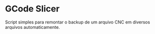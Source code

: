 # GCode Slicer


Script simples para remontar o backup de um arquivo CNC em diversos arquivos automaticamente.
